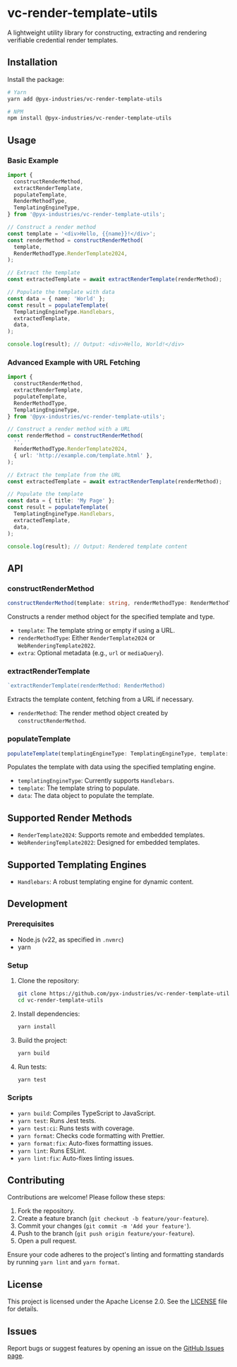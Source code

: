 # vc-render-template-utils

A lightweight utility library for constructing, extracting and rendering verifiable credential render templates.

## Installation

Install the package:

```bash
# Yarn
yarn add @pyx-industries/vc-render-template-utils

# NPM
npm install @pyx-industries/vc-render-template-utils
```

## Usage

### Basic Example

```typescript
import {
  constructRenderMethod,
  extractRenderTemplate,
  populateTemplate,
  RenderMethodType,
  TemplatingEngineType,
} from '@pyx-industries/vc-render-template-utils';

// Construct a render method
const template = '<div>Hello, {{name}}!</div>';
const renderMethod = constructRenderMethod(
  template,
  RenderMethodType.RenderTemplate2024,
);

// Extract the template
const extractedTemplate = await extractRenderTemplate(renderMethod);

// Populate the template with data
const data = { name: 'World' };
const result = populateTemplate(
  TemplatingEngineType.Handlebars,
  extractedTemplate,
  data,
);

console.log(result); // Output: <div>Hello, World!</div>
```

### Advanced Example with URL Fetching

```typescript
import {
  constructRenderMethod,
  extractRenderTemplate,
  populateTemplate,
  RenderMethodType,
  TemplatingEngineType,
} from '@pyx-industries/vc-render-template-utils';

// Construct a render method with a URL
const renderMethod = constructRenderMethod(
  '',
  RenderMethodType.RenderTemplate2024,
  { url: 'http://example.com/template.html' },
);

// Extract the template from the URL
const extractedTemplate = await extractRenderTemplate(renderMethod);

// Populate the template
const data = { title: 'My Page' };
const result = populateTemplate(
  TemplatingEngineType.Handlebars,
  extractedTemplate,
  data,
);

console.log(result); // Output: Rendered template content
```

## API

### constructRenderMethod

```typescript
constructRenderMethod(template: string, renderMethodType: RenderMethodType, extra?: Record<string, unknown>)
```

Constructs a render method object for the specified template and type.

- `template`: The template string or empty if using a URL.
- `renderMethodType`: Either `RenderTemplate2024` or `WebRenderingTemplate2022`.
- `extra`: Optional metadata (e.g., `url` or `mediaQuery`).

### extractRenderTemplate

```typescript
`extractRenderTemplate(renderMethod: RenderMethod)
```

Extracts the template content, fetching from a URL if necessary.

- `renderMethod`: The render method object created by `constructRenderMethod`.

### populateTemplate

```typescript
populateTemplate(templatingEngineType: TemplatingEngineType, template: string, data: Record<string, unknown>)
```

Populates the template with data using the specified templating engine.

- `templatingEngineType`: Currently supports `Handlebars`.
- `template`: The template string to populate.
- `data`: The data object to populate the template.

## Supported Render Methods

- `RenderTemplate2024`: Supports remote and embedded templates.
- `WebRenderingTemplate2022`: Designed for embedded templates.

## Supported Templating Engines

- `Handlebars`: A robust templating engine for dynamic content.

## Development

### Prerequisites

- Node.js (v22, as specified in `.nvmrc`)
- yarn

### Setup

1. Clone the repository:

   ```bash
   git clone https://github.com/pyx-industries/vc-render-template-utils.git
   cd vc-render-template-utils
   ```

2. Install dependencies:

   ```bash
   yarn install
   ```

3. Build the project:

   ```bash
   yarn build
   ```

4. Run tests:

   ```bash
   yarn test
   ```

### Scripts

- `yarn build`: Compiles TypeScript to JavaScript.
- `yarn test`: Runs Jest tests.
- `yarn test:ci`: Runs tests with coverage.
- `yarn format`: Checks code formatting with Prettier.
- `yarn format:fix`: Auto-fixes formatting issues.
- `yarn lint`: Runs ESLint.
- `yarn lint:fix`: Auto-fixes linting issues.

## Contributing

Contributions are welcome! Please follow these steps:

1. Fork the repository.
2. Create a feature branch (`git checkout -b feature/your-feature`).
3. Commit your changes (`git commit -m 'Add your feature'`).
4. Push to the branch (`git push origin feature/your-feature`).
5. Open a pull request.

Ensure your code adheres to the project's linting and formatting standards by running `yarn lint` and `yarn format`.

## License

This project is licensed under the Apache License 2.0. See the [LICENSE](LICENCE) file for details.

## Issues

Report bugs or suggest features by opening an issue on the [GitHub Issues page](https://github.com/pyx-industries/vc-render-template-utils/issues).

